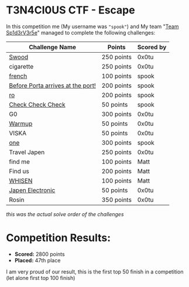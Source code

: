 # T3N4CI0US CTF - Escape
 In this competition me (My username was `"spook"`) and My team "[Team Sp1d3rV3r5e](https://ctftime.org/team/196083)" managed to complete the following challenges:

 | Challenge Name          | Points   | Scored by
 | --------------          | ------   | ---------
 | [Swood](https://github.com/LeonGurin/T3N4CI0US-Escape-2022/tree/main/Swood) | 250 points | 0x0tu
 | cigarette | 250 points | 0x0tu
 | [french](https://github.com/LeonGurin/T3N4CI0US-Escape-2022/tree/main/french) | 100 points | spook
 | [Before Porta arrives at the port!](https://github.com/LeonGurin/T3N4CI0US-Escape-2022/tree/main/Before%20Porta%20arrives%20at%20the%20port!) | 200 points | spook
 | [ro](https://github.com/LeonGurin/T3N4CI0US-Escape-2022/tree/main/ro) | 200 points | spook
 | [Check Check Check](https://github.com/LeonGurin/T3N4CI0US-Escape-2022/tree/main/Check%20Check%20Check) | 50 points | spook
 | G0 | 300 points | 0x0tu
 | [Warmup](https://github.com/LeonGurin/T3N4CI0US-Escape-2022/tree/main/Warmup) | 50 points | 0x0tu
 | VISKA | 50 points | 0x0tu
 | [one](https://github.com/LeonGurin/T3N4CI0US-Escape-2022/tree/main/one) | 300 points | spook
 | Travel Japen | 250 points | 0x0tu
 | find me | 100 points | Matt
 | Find us | 200 points | Matt
 | [WHISEN](https://github.com/LeonGurin/T3N4CI0US-Escape-2022/tree/main/WHISEN) | 100 points | Matt
 | [Japen Electronic](https://github.com/LeonGurin/T3N4CI0US-Escape-2022/tree/main/Travel%20Japen) | 50 points | 0x0tu
 | Rosin | 350 points | 0x0tu

_this was the actual solve order of the challenges_

# Competition Results:
* **Scored:** 2800 points
* **Placed:** 47th place

I am very proud of our result, this is the first top 50 finish in a competition (let alone first top 100 finish) 

